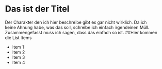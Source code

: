 # Das ist der Titel
Der Charakter den ich hier beschreibe gibt es gar nicht wirklich. Da ich keine Ahnung habe, was das soll, schreibe ich einfach irgendeinen Müll.
Zusammengefasst muss ich sagen, dass das einfach so ist.
##Hier kommen die List Items
* Item 1
* Item 2
* Item 3
* Item 4